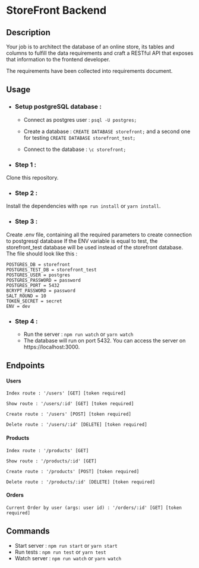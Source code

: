 # StoreFront Backend

## Description

Your job is to architect the database of an online store, its tables and columns to fulfill the data requirements and craft a RESTful API that exposes that information to the frontend developer.

The requirements have been collected into requirements document.

## Usage

* ### Setup postgreSQL database :

  * Connect as postgres user : `psql -U postgres;`

  * Create a database : `CREATE DATABASE storefront;` and a second one for testing `CREATE DATABASE storefront_test;`

  * Connect to the database : `\c storefront;`

* ### Step 1 : 

Clone this repository.

* ### Step 2 : 

Install the dependencies with `npm run install` or `yarn install`.

* ### Step 3 : 

Create .env file, containing all the required parameters to create connection to postgresql database
If the ENV variable is equal to test, the storefront_test database will be used instead of the storefront database. The file should look like this :

```POSTGRES_HOST = localhost
POSTGRES_DB = storefront
POSTGRES_TEST_DB = storefront_test
POSTGRES_USER = postgres
POSTGRES_PASSWORD = password
POSTGRES_PORT = 5432
BCRYPT_PASSWORD = password
SALT_ROUND = 10
TOKEN_SECRET = secret
ENV = dev
```

* ### Step 4 : 

    * Run the server : `npm run watch` or `yarn watch`
    * The database will run on port 5432. You can access the server on https://localhost:3000.

## Endpoints

#### Users

```
Index route : '/users' [GET] [token required]
```
```
Show route : '/users/:id' [GET] [token required]
```
```
Create route : '/users' [POST] [token required]
```
```
Delete route : '/users/:id' [DELETE] [token required]
```

#### Products

```
Index route : '/products' [GET]
```
```
Show route : '/products/:id' [GET]
```
```
Create route : '/products' [POST] [token required]
```
```
Delete route : '/products/:id' [DELETE] [token required]
```

#### Orders

```
Current Order by user (args: user id) : '/orders/:id' [GET] [token required]
```

## Commands

* Start server : `npm run start` or `yarn start`
* Run tests : `npm run test` or `yarn test`
* Watch server : `npm run watch` or `yarn watch`



